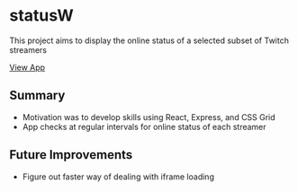 # statusW
This project aims to display the online status of a selected subset of Twitch streamers

[View App](https://statuspog.herokuapp.com/)

## Summary

* Motivation was to develop skills using React, Express, and CSS Grid
* App checks at regular intervals for online status of each streamer

## Future Improvements

* Figure out faster way of dealing with iframe loading